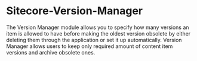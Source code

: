 Sitecore-Version-Manager
========================

The Version Manager module allows you to specify how many versions an item is allowed to have before making the oldest version obsolete by either deleting them through the application or set it up automatically.
Version Manager allows users to keep only required amount of content item versions and archive obsolete ones.
